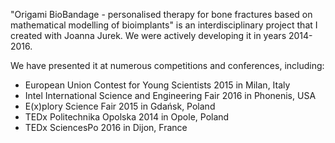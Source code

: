 "Origami BioBandage - personalised therapy for bone fractures based on mathematical modelling of bioimplants" is an interdisciplinary project that I created with Joanna Jurek. We were actively developing it in years 2014-2016.

We have presented it at numerous competitions and conferences, including:
- European Union Contest for Young Scientists 2015 in Milan, Italy
- Intel International Science and Engineering Fair 2016 in Phonenis, USA 
- E(x)plory Science Fair 2015 in Gdańsk, Poland
- TEDx Politechnika Opolska 2014 in Opole, Poland
- TEDx SciencesPo 2016 in Dijon, France
